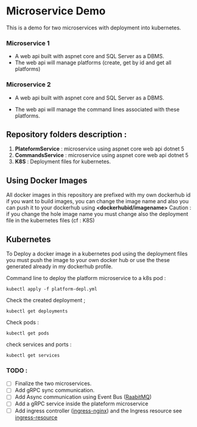 # Microservice Demo

This is a demo for two microservices with deployment into kubernetes.

### **Microservice 1**

 - A web api built with aspnet core and SQL Server as a DBMS.
 - The web api will manage platforms (create, get by id and get all
   platforms)

### **Microservice 2**

 - A web api built with aspnet core and SQL Server as a DBMS.

 - The web api will manage the command lines associated with these
   platforms.

## Repository folders description :

 1. **PlateformService** : microservice using aspnet core web api dotnet 5 
 2. **CommandsService** : microservice using aspnet core web api dotnet 5
 3. **K8S** : Deployment files for kubernetes.

## Using Docker Images

All docker images in this repository are prefixed with my own dockerhub id
if you want to build images, you can change the image name and also you can push it to your dockerhub using **<dockerhubid/imagename>**
Caution : if you change the hole image name you must change also the deployment file in the kubernetes files (cf : K8S)

## Kubernetes

To Deploy a docker image in a kubernetes pod using the deployment files  you must push the image to your own docker hub or use the these generated already in my dockerhub profile.

Command line to deploy the platform microservice to a k8s pod :

    kubectl apply -f platform-depl.yml

Check the created deployment ;

    kubectl get deployments

Check pods :

    kubectl get pods

check services and ports :

    kubectl get services

### TODO :

 - [ ] Finalize the two microservices.
 - [ ] Add gRPC sync communication.
 - [ ] Add Async communication using Event Bus
       ([RaabitMQ](https://www.rabbitmq.com/))
 - [ ] Add a gRPC service inside the plateform microservice
 - [ ] Add ingress controller
       ([ingress-nginx](https://kubernetes.github.io/ingress-nginx/deploy/))
       and the Ingress resource see
       [ingress-resource](https://kubernetes.io/docs/concepts/services-networking/ingress/)
